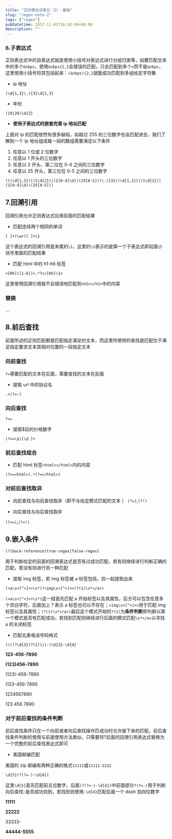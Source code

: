 ```yaml
---
title: "正则表达式笔记（2）-基础"
slug: "regex-note-2"
tags: ["regex"]
pubDatetime: 2017-11-02T16:38:46+08:00
description: ""
---
```


### 6.子表达式

正则表达式中的自表达式就是使用小括号对表达式进行分组归类等，如要匹配文本中的多个`&nbps`，使用`&nbps{2,}`会错误的匹配，只会匹配到多个`s`而不是`&nbps`，这里使用小括号将其包括起来：`(&nbps){2,}`就能成功匹配到多组给定字符集

- ip 地址

`(\d{1,3}\.){3}\d{1,3}`

- 年份

`(19|20)\d{2}`

- **使用子表达式的嵌套完善 ip 地址匹配**

上面对 ip 的匹配依然有很多缺陷，如超过 255 的三位数字也会匹配进去，我们了解到一个 ip 地址组成每一段的数组需要满足以下条件

1. 任意以 1 位或 2 位数字
2. 任意以 1 开头的三位数字
3. 任意以 2 开头、第二位在 0-4 之间的三位数字
4. 任意以 25 开头，第三位在 0-5 之间的三位数字

`(((\d{1,2})|(1\d{2})|(2[0-4]\d)|(25[0-5]))\.){3}((\d{1,2})|(1\d{2})|(2[0-4]\d)|(25[0-5]))`

## 7.回溯引用

回溯引用允许正则表达式应用前面的匹配结果

- 匹配连续两个相同的单词

`[ ]+(\w+)[ ]+\1`

这个表达式的回溯引用是末尾的`\1`，这里的`\1`表示的是第一个子表达式即前面小括号里面的匹配结果

- 匹配 html 中的 h1-h6 标签

`<[Hh]([1-6])>.*?</[Hh]\1>`

这里使用回溯引用就不会错误地匹配到`<h2></h3>`中的内容

### 替换

...

## 8.前后查找

前面所述的正则匹配都是匹配指定满足的文本，而这里所使用的查找是匹配位于满足指定要求文本其相对位置的一段指定文本

### 向前查找

`?=`需要匹配的文本在后面，需要查找的文本在前面

- 提取 url 中的协议名

`.+(?=:)`

### 向后查找

`?<=`

- 提取$后的价格数字

`(?<=\$)[\d.]+`

### 前后查找组合

- 匹配 html 标签`<html></html>`内的内容

`(?>=<html>).*(?=</html>)`

### 对前后查找取非

- 向前查找与向前查找取非（即不与给定模式匹配的文本
  ）
  `(?=)`,`(?!)`

- 向后查找与向后查找取非

`(?<=)`,`(?<!)`

## 9.嵌入条件

`(?(back-reference)true-regex|false-regex)`

用于判断给定的前面的回溯表达式是否有过成功匹配，若有则继续进行判断正确的匹配，若没有则进行另一种匹配

- 提取 img 标签，若 img 标签被 a 标签包括，则一起提取出来

`(<a\s+[^>]+>\s*)?<img\s+[^>]+>(?(1)\s*</a>)`

`(<a\s+[^>]+>\s*)`这一段首先匹配 a 开始标签以及其属性，后方可以包含任意多个空白字符，后面加上？表示 a 标签也可以不存在；`<img\s+[^>]+>`用于匹配 img 标签以及其属性；`(?(1)\s*</a>)`最后这个模式开始的`?(1)`为**条件判断**即判断以第一个模式是否有匹配成功，若找到匹配则继续进行后面的模式匹配`\s*</a>`以寻找 a 的关闭标签

- 匹配北美电话号码格式

`(\()?\d{3}(?(1)\)|-)\d{3}-\d{4}`

**123-456-7890**

**(123)456-7890**

(123)-456-7890

(123-456-7890

1234567890

123 456 7890

### 对于前后查找的条件判断

前后查找条件只在一个向前或者向后查找操作匹成功时允许接下来的匹配，前后查找条件判断的使用与前面使用方法类似，只需要将?后面的回溯引用表达式替换为一个完整的前后查找表达式即可

- 美国邮编匹配

美国的 zip 邮编有两种正确的格式`11111`或`11111-2222`

`\d{5}(?(?=-)-\d{4})`

这里`\d{5}`首先匹配前五位数字，后面`(?(?=-)-\d{4})`中前面部分`?(?=-)`用于判断向后查找-是否成功找到，若找到则使用`-\d{4}`匹配后面一个 dash 加四位数字

**11111**

**22222**

33333-

**44444-5555**
